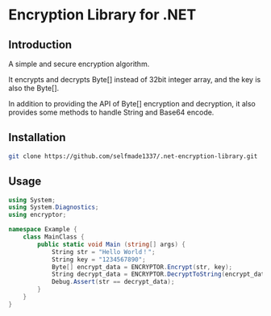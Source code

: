 # Encryption Library for .NET

## Introduction

A simple and secure encryption algorithm.

It encrypts and decrypts Byte[] instead of 32bit integer array, and the key is also the Byte[].

In addition to providing the API of Byte[] encryption and decryption, it also provides some methods to handle String and Base64 encode.

## Installation

```sh
git clone https://github.com/selfmade1337/.net-encryption-library.git
```

## Usage

```csharp
using System;
using System.Diagnostics;
using encryptor;

namespace Example {
    class MainClass {
        public static void Main (string[] args) {
            String str = "Hello World！";
            String key = "1234567890";
            Byte[] encrypt_data = ENCRYPTOR.Encrypt(str, key);
            String decrypt_data = ENCRYPTOR.DecryptToString(encrypt_data, key);
            Debug.Assert(str == decrypt_data);
        }
    }
}


```
